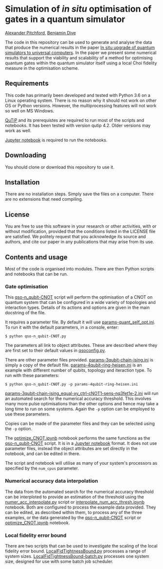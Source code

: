Simulation of *in situ* optimisation of gates in a quantum simulator
====================================================================
[Alexander Pitchford](http://github.com/ajgpitch), [Benjamin Dive](https://github.com/BenLondon91)

The code in this repository can be used to generate and analyse the data that produce the numerical results in the paper 
[In situ upgrade of quantum simulators to universal computers](https://arxiv.org/abs/1701.01723). 
In the paper we present some numerical results that support the viability and scalability of a method for optimising quantum gates within the quantum simulator itself using a local Choi fidelity measure in the optimisation scheme.

Requirements
------------
This code has primarily been developed and tested with Python 3.6 on a Linux operating system. There is no reason why it should not work on other OS or Python versions. However, the multiprocessing features will not work so well on MS Windows.

[QuTiP](qutip.org) and its prerequistes are required to run most of the scripts and notebooks. It has been tested with version qutip 4.2. Older versions may work as well.

[Jupyter notebook](jupyter.org) is required to run the notebooks.

Downloading
-----------
You should clone or download this repository to use it.

Installation
------------
There are no installation steps. Simply save the files on a computer. There are no extensions that need compiling.

License
-------
You are free to use this software in your research or other activities, with or without modification, provided that the conditions listed in the LICENSE file are satisfied.
We politely request that you acknowledge its source and authors, and cite our paper in any publications that may arise from its use.

Contents and usage
------------------
Most of the code is organised into modules. There are then Python scripts and notebooks that can be run.

### Gate optimisation

This [qso-n_qubit-CNOT](qso-n_qubit-CNOT.py) script will perform the optimisation of a CNOT on quantum system that can be configured in a wide variety of topologies and interaction types. Details of its actions and options are given in the main docstring of the file.

It requires a parameter file. By default it will use [params-quant_self_opt.ini](params-quant_self_opt.ini). To run it with the default parameters, in a console, enter:

```
$ python qso-n_qubit-CNOT.py 
```

The parameters all link to object attributes. These are described where they are first set to their default values in [qsoconfig.py](qsoconfig.py).

There are other parameter files provided. [params-3qubit-chain-ising.ini](params-3qubit-chain-ising.ini) is simply a copy of the default file. [params-4qubit-ring-heisen.ini](params-4qubit-ring-heisen.ini) is an example with different number of qubits, topology and iteraction type. To run with these parameters:

```
$ python qso-n_qubit-CNOT.py -p params-4qubit-ring-heisen.ini
```

[params-3qubit-chain-ising_equal-xy_ctrl-cNOT1-sens-nq3fet1e-2.ini](params-3qubit-chain-ising_equal-xy_ctrl-cNOT1-sens-nq3fet1e-2.ini) will run an automated search for the numerical accuracy threshold. This involves many more pulse optimisations than the other options and hence may take a long time to run on some systems. Again the `-p` option can be employed to use these parameters.

Copies can be made of the parameter files and they can be selected using the `-p` option.

The [optimize_CNOT.ipynb](optimize_CNOT.ipynb) notebook performs the same functions as the [qso-n_qubit-CNOT](qso-n_qubit-CNOT.py) script. It is in a [Jupyter notebook](jupyter.org) format. It does not use parameter files, instead the object attributes are set directly in the notebook, and can be edited in there.

The script and notebook will utilise as many of your system's processors as specified by the `num_cpus` parameter. 

### Numerical accuracy data interpolation

The data from the automated search for the numerical accuracy threshold can be interploted to provide an estimation of the threshold using the [numer_acc_interpolate.py](numer_acc_interpolate.py) script or [interpolate_num_acc_thresh.ipynb](interpolate_num_acc_thresh.ipynb) notebook. Both are configured to process the example data provided. They can be edited, as described within them, to process any of the three examples, or the data generated by the [qso-n_qubit-CNOT](qso-n_qubit-CNOT.py) script or [optimize_CNOT.ipynb](optimize_CNOT.ipynb) notebook.

### Local fidelity error bound

There are two scripts that can be used to investigate the scaling of the local fidelity error bound. [LocalFidTightnessBound.py](LocalFidTightnessBound.py) processes a range of system sizes. [LocalFidTightnessBound-batch.py](LocalFidTightnessBound-batch.py) processes one system size, designed for use with some batch job scheduler.
